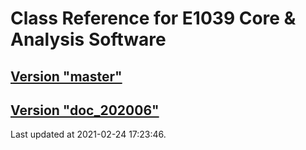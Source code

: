 # Class Reference for E1039 Core & Analysis Software
## [Version "master"](master/)
## [Version "doc_202006"](doc_202006/)
Last updated at 2021-02-24 17:23:46.
